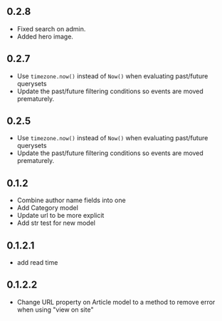 ## 0.2.8
- Fixed search on admin.
- Added hero image.

## 0.2.7
- Use `timezone.now()` instead of `Now()` when evaluating past/future querysets
- Update the past/future filtering conditions so events are moved prematurely.

## 0.2.5
- Use `timezone.now()` instead of `Now()` when evaluating past/future querysets
- Update the past/future filtering conditions so events are moved prematurely.

## 0.1.2
- Combine author name fields into one
- Add Category model
- Update url to be more explicit
- Add str test for new model

## 0.1.2.1
- add read time

## 0.1.2.2
- Change URL property on Article model to a method to remove error when using "view on site" 
